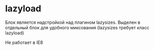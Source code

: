 # lazyload

Блок является надстройкой над плагином lazysizes.
Выделен в отдельный блок для удобного миксования (lazysizes требует класс lazyload)

Не работает в IE8